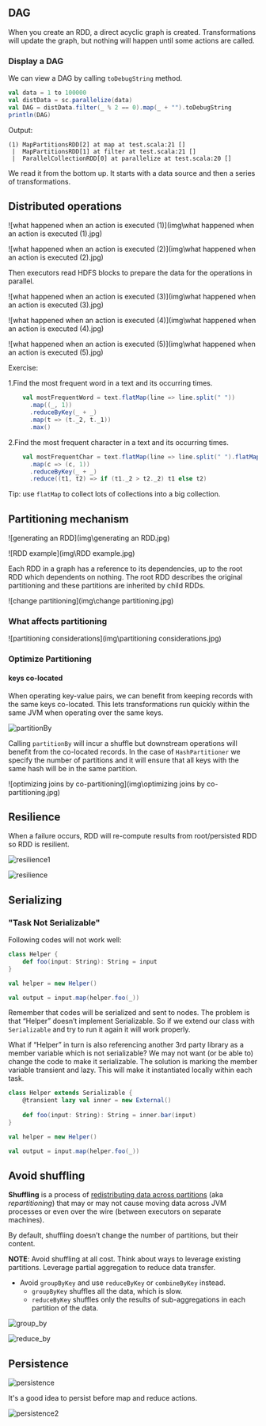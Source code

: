 ## DAG

When you create an RDD, a direct acyclic graph is created. Transformations will update the graph, but nothing will happen until some actions are called.

### Display a DAG

We can view a DAG by calling `toDebugString` method.

```scala
val data = 1 to 100000
val distData = sc.parallelize(data)
val DAG = distData.filter(_ % 2 == 0).map(_ + "").toDebugString
println(DAG)
```

Output:

```
(1) MapPartitionsRDD[2] at map at test.scala:21 []
 |  MapPartitionsRDD[1] at filter at test.scala:21 []
 |  ParallelCollectionRDD[0] at parallelize at test.scala:20 []
```

We read it from the bottom up. It starts with a data source and then a series of transformations.

## Distributed operations

![what happened when an action is executed (1)](img\what happened when an action is executed (1).jpg)

![what happened when an action is executed (2)](img\what happened when an action is executed (2).jpg)

Then executors read HDFS blocks to prepare the data for the operations in parallel.

![what happened when an action is executed (3)](img\what happened when an action is executed (3).jpg)

![what happened when an action is executed (4)](img\what happened when an action is executed (4).jpg)

![what happened when an action is executed (5)](img\what happened when an action is executed (5).jpg)

Exercise:

1.Find the most frequent word in a text and  its occurring times.

```scala
    val mostFrequentWord = text.flatMap(line => line.split(" "))
      .map((_, 1))
      .reduceByKey(_ + _)
      .map(t => (t._2, t._1))
      .max()
```

2.Find the most frequent character in a text and its occurring times.

```scala
    val mostFrequentChar = text.flatMap(line => line.split(" ").flatMap(_.toCharArray))
      .map(c => (c, 1))
      .reduceByKey(_ + _)
      .reduce((t1, t2) => if (t1._2 > t2._2) t1 else t2)
```

Tip: use `flatMap` to collect lots of collections into a big collection.

## Partitioning mechanism

![generating an RDD](img\generating an RDD.jpg)

![RDD example](img\RDD example.jpg)

Each RDD in a graph has a reference to its dependencies, up to the root RDD which dependents on nothing. The root RDD describes the original partitioning and these partitions are inherited by child RDDs. 

![change partitioning](img\change partitioning.jpg)

### What affects partitioning

![partitioning considerations](img\partitioning considerations.jpg)

### Optimize Partitioning

#### keys co-located

When operating key-value pairs, we can benefit from keeping records with the same keys co-located. This lets transformations run quickly within the same JVM when operating over the same keys. 

![partitionBy](img\partitionBy.jpg)

Calling `partitionBy` will incur a shuffle but downstream operations will benefit from the co-located records. In the case of `HashPartitioner` we specify the number of partitions and it will ensure that all keys with the same hash will be in the same partition.

![optimizing joins by co-partitioning](img\optimizing joins by co-partitioning.jpg)

## Resilience

When  a failure occurs, RDD will re-compute results from root/persisted RDD so RDD is resilient.

![resilience1](img\resilience1.jpg)

![resilience](img\resilience.jpg)

## Serializing

### "Task Not Serializable"

Following codes will not work well:

```scala
class Helper {
    def foo(input: String): String = input
}

val helper = new Helper()

val output = input.map(helper.foo(_))
```

Remember that codes will be serialized and sent to nodes. The problem is that “Helper” doesn’t implement Serializable. So if we extend our class with `Serializable` and try to run it again it will work properly.

What if “Helper” in turn is also referencing another 3rd party library as a member variable which is not serializable? We may not want (or be able to) change the code to make it serializable. The solution is marking the member variable transient and lazy. This will make it instantiated locally within each task.

```scala
class Helper extends Serializable {
    @transient lazy val inner = new External()
    
    def foo(input: String): String = inner.bar(input)
}

val helper = new Helper()

val output = input.map(helper.foo(_))
```

## Avoid shuffling

**Shuffling** is a process of [redistributing data across partitions](https://jaceklaskowski.gitbooks.io/mastering-apache-spark/spark-rdd-partitions.html) (aka *repartitioning*) that may or may not cause moving data across JVM processes or even over the wire (between executors on separate machines).

By default, shuffling doesn’t change the number of partitions, but their content.

**NOTE**: Avoid shuffling at all cost. Think about ways to leverage existing partitions. Leverage partial aggregation to reduce data transfer.

- Avoid `groupByKey` and use `reduceByKey` or `combineByKey` instead.
  - `groupByKey` shuffles all the data, which is slow.
  - `reduceByKey` shuffles only the results of sub-aggregations in each partition of the data.

![group_by](img\group_by.png)

![reduce_by](img\reduce_by.png)

## Persistence

![persistence](img\persistence.jpg)

It's a good idea to persist before map and reduce actions.

![persistence2](img\persistence2.jpg)

